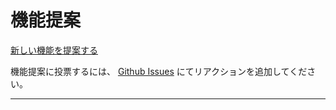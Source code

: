 # 機能提案

[新しい機能を提案する](https://github.com/sanic-org/sanic/issues/new?assignees=&labels=feature+request&template=feature_request.md)

機能提案に投票するには、 [Github Issues](https://github.com/sanic-org/sanic/issues?q=is%3Aissue+is%3Aopen+label%3A%22feature+request%22%2CRFC+sort%3Areactions-%2B1-desc) にてリアクションを追加してください。

---

<FeatureRequests />
